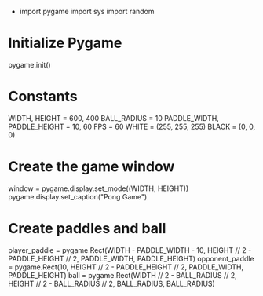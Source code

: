 - import pygame
import sys
import random

# Initialize Pygame
pygame.init()

# Constants
WIDTH, HEIGHT = 600, 400
BALL_RADIUS = 10
PADDLE_WIDTH, PADDLE_HEIGHT = 10, 60
FPS = 60
WHITE = (255, 255, 255)
BLACK = (0, 0, 0)

# Create the game window
window = pygame.display.set_mode((WIDTH, HEIGHT))
pygame.display.set_caption("Pong Game")

# Create paddles and ball
player_paddle = pygame.Rect(WIDTH - PADDLE_WIDTH - 10, HEIGHT // 2 - PADDLE_HEIGHT // 2, PADDLE_WIDTH, PADDLE_HEIGHT)
opponent_paddle = pygame.Rect(10, HEIGHT // 2 - PADDLE_HEIGHT // 2, PADDLE_WIDTH, PADDLE_HEIGHT)
ball = pygame.Rect(WIDTH // 2 - BALL_RADIUS // 2, HEIGHT // 2 - BALL_RADIUS // 2, BALL_RADIUS, BALL_RADIUS)
